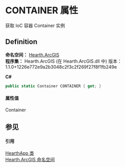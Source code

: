 # CONTAINER 属性


获取 IoC 容器 Container 实例



## Definition
**命名空间：** <a href="N_Hearth_ArcGIS">Hearth.ArcGIS</a>  
**程序集：** Hearth.ArcGIS (在 Hearth.ArcGIS.dll 中) 版本：1.1.0+1226e772e9a2b3048c2f3c2f269f27f8f1fb249e

**C#**
``` C#
public static Container CONTAINER { get; }
```



#### 属性值
Container

## 参见


#### 引用
<a href="T_Hearth_ArcGIS_HearthApp">HearthApp 类</a>  
<a href="N_Hearth_ArcGIS">Hearth.ArcGIS 命名空间</a>  
